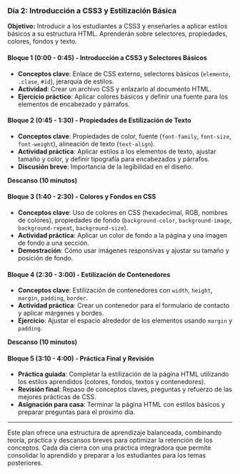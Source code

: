 ### **Día 2: Introducción a CSS3 y Estilización Básica**

**Objetivo:** Introducir a los estudiantes a CSS3 y enseñarles a aplicar estilos básicos a su estructura HTML. Aprenderán sobre selectores, propiedades, colores, fondos y texto.

#### **Bloque 1 (0:00 - 0:45) - Introducción a CSS3 y Selectores Básicos**

- **Conceptos clave**: Enlace de CSS externo, selectores básicos (`elemento`, `.clase`, `#id`), jerarquía de estilos.
- **Actividad**: Crear un archivo CSS y enlazarlo al documento HTML.
- **Ejercicio práctico**: Aplicar colores básicos y definir una fuente para los elementos de encabezado y párrafos.

#### **Bloque 2 (0:45 - 1:30) - Propiedades de Estilización de Texto**

- **Conceptos clave**: Propiedades de color, fuente (`font-family`, `font-size`, `font-weight`), alineación de texto (`text-align`).
- **Actividad práctica**: Aplicar estilos a los elementos de texto, ajustar tamaño y color, y definir tipografía para encabezados y párrafos.
- **Discusión breve**: Importancia de la legibilidad en el diseño.

**Descanso (10 minutos)**

#### **Bloque 3 (1:40 - 2:30) - Colores y Fondos en CSS**

- **Conceptos clave**: Uso de colores en CSS (hexadecimal, RGB, nombres de colores), propiedades de fondo (`background-color`, `background-image`, `background-repeat`, `background-size`).
- **Actividad práctica**: Aplicar un color de fondo a la página y una imagen de fondo a una sección.
- **Demostración**: Cómo usar imágenes responsivas y ajustar su tamaño y posición de fondo.

#### **Bloque 4 (2:30 - 3:00) - Estilización de Contenedores**

- **Conceptos clave**: Estilización de contenedores con `width`, `height`, `margin`, `padding`, `border`.
- **Actividad práctica**: Crear un contenedor para el formulario de contacto y aplicar márgenes y bordes.
- **Ejercicio**: Ajustar el espacio alrededor de los elementos usando `margin` y `padding`.

**Descanso (10 minutos)**

#### **Bloque 5 (3:10 - 4:00) - Práctica Final y Revisión**

- **Práctica guiada**: Completar la estilización de la página HTML utilizando los estilos aprendidos (colores, fondos, textos y contenedores).
- **Revisión final**: Repaso de conceptos claves, preguntas y refuerzo de las mejores prácticas de CSS.
- **Asignación para casa**: Terminar la página HTML con estilos básicos y preparar preguntas para el próximo día.

---

Este plan ofrece una estructura de aprendizaje balanceada, combinando teoría, práctica y descansos breves para optimizar la retención de los conceptos. Cada día cierra con una práctica integradora que permite consolidar lo aprendido y preparar a los estudiantes para los temas posteriores.
